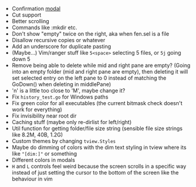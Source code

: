 - Confirmation [modal](https://github.com/rivo/tview/blob/master/demos/modal/main.go)
- Cut support
- Better scrolling
- Commands like :mkdir etc.
- Don't show "empty" twice on the right, aka when fen.sel is a file
- Disallow recursive copies or whatever
- Add an underscore for duplicate pasting
- (Maybe...) Vim/ranger stuff like `5<space>` selecting 5 files, or `5j` going down 5
- Remove being able to delete while mid and right pane are empty? (Going into an empty folder (mid and right pane are empty), then deleting it will set selected entry on the left pane to 0 instead of matching the GoDown() when deleting in middlePane)
- 'n' is a little too close to 'M', maybe change it?
- Fix `history_test.go` for Windows paths
- Fix green color for all executables (the current bitmask check doesn't work for everything)
- Fix invisibility near root dir
- Caching stuff (maybe only re-dirlist for left/right)
- Util function for getting folder/file size string (sensible file size strings like 8.2M, 40B, 1.2G)
- Custom themes by changing `tview.Styles`
- Maybe do dimming of colors with the dim text styling in tview where its like `"[dim:]"` or something
- Different colors in modals
- `H` and `L` controls feel weird because the screen scrolls in a specific way instead of just setting the cursor to the bottom of the screen like the behaviour in vim
